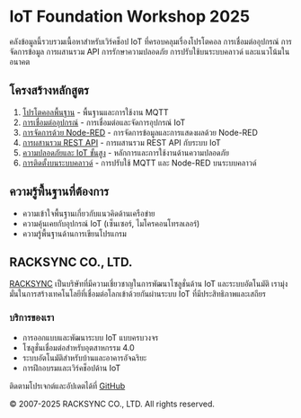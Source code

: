 # IoT Foundation Workshop 2025

คลังข้อมูลนี้รวบรวมเนื้อหาสำหรับเวิร์คช็อป IoT ที่ครอบคลุมเรื่องโปรโตคอล การเชื่อมต่ออุปกรณ์ การจัดการข้อมูล การผสานรวม API การรักษาความปลอดภัย การปรับใช้บนระบบคลาวด์ และแนวโน้มในอนาคต

## โครงสร้างหลักสูตร

1. [โปรโตคอลพื้นฐาน](./foundation-protocols) - พื้นฐานและการใช้งาน MQTT
2. [การเชื่อมต่ออุปกรณ์](./device-connections) - การเชื่อมต่อและจัดการอุปกรณ์ IoT
3. [การจัดการด้วย Node-RED](./nodered-management) - การจัดการข้อมูลและการแสดงผลด้วย Node-RED
4. [การผสานรวม REST API](./rest-api-integration) - การผสานรวม REST API กับระบบ IoT
5. [ความปลอดภัยและ IoT ขั้นสูง](./security-advanced-iot) - หลักการและการใช้งานด้านความปลอดภัย
6. [การติดตั้งบนระบบคลาวด์](./cloud-installation) - การปรับใช้ MQTT และ Node-RED บนระบบคลาวด์


## ความรู้พื้นฐานที่ต้องการ

- ความเข้าใจพื้นฐานเกี่ยวกับแนวคิดด้านเครือข่าย
- ความคุ้นเคยกับอุปกรณ์ IoT (เซ็นเซอร์, ไมโครคอนโทรลเลอร์)
- ความรู้พื้นฐานด้านการเขียนโปรแกรม


## RACKSYNC CO., LTD.

[RACKSYNC](https://github.com/racksync) เป็นบริษัทที่มีความเชี่ยวชาญในการพัฒนาโซลูชั่นด้าน IoT และระบบอัตโนมัติ เรามุ่งมั่นในการสร้างเทคโนโลยีที่เชื่อมต่อโลกเข้าด้วยกันผ่านระบบ IoT ที่มีประสิทธิภาพและเสถียร

### บริการของเรา
- การออกแบบและพัฒนาระบบ IoT แบบครบวงจร
- โซลูชั่นเชื่อมต่อสำหรับอุตสาหกรรม 4.0
- ระบบอัตโนมัติสำหรับบ้านและอาคารอัจฉริยะ
- การฝึกอบรมและเวิร์คช็อปด้าน IoT

ติดตามโปรเจกต์และอัปเดตได้ที่ [GitHub](https://github.com/racksync)

© 2007-2025 RACKSYNC CO., LTD. All rights reserved.
